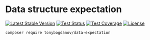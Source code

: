 # Data structure expectation

[![Latest Stable Version](https://poser.pugx.org/tonybogdanov/data-expectation/v/stable)](https://packagist.org/packages/tonybogdanov/data-expectation)
[![Test Status](https://tonybogdanov.github.io/data-expectation/status.svg)](https://tonybogdanov.github.io/data-expectation)
[![Test Coverage](https://tonybogdanov.github.io/data-expectation/coverage.svg)](https://tonybogdanov.github.io/data-expectation)
[![License](https://poser.pugx.org/tonybogdanov/data-expectation/license)](https://packagist.org/packages/tonybogdanov/data-expectation)

```bash
composer require tonybogdanov/data-expectation
```
